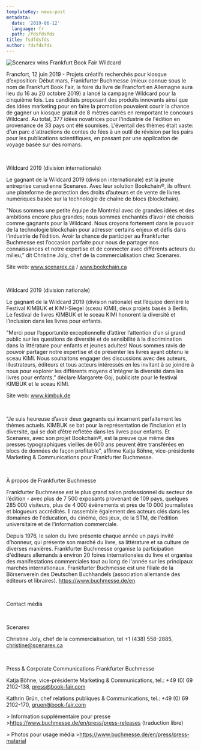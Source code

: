 ```yaml
---
templateKey: news-post
metadata:
  date: '2019-06-12'
  language: fr
  path: /fdsfdsfds
title: fsdfdsfds
author: fdsfdsfds
---
```

<img src="/img/frankfurt-wildcard-scenarex-bookchain.png" alt="Scenarex wins Frankfurt Book Fair Wildcard">

Francfort, 12 juin 2019 - Projets créatifs recherchés pour kiosque d’exposition: Début mars, Frankfurter Buchmesse (mieux connue sous le nom de Frankfurt Book Fair, la foire du livre de Francfort en Allemagne aura lieu du 16 au 20 octobre 2019) a lancé la campagne Wildcard pour la cinquième fois. Les candidats proposant des produits innovants ainsi que des idées marketing pour en faire la promotion pouvaient courir la chance de gagner un kiosque gratuit de 8 mètres carrés en remportant le concours Wildcard. Au total, 377 idées novatrices pour l'industrie de l'édition en provenance de 33 pays ont été soumises. L'éventail des thèmes était vaste: d'un parc d'attractions de contes de fées à un outil de révision par les pairs pour les publications scientifiques, en passant par une application de voyage basée sur des romans.

<br/>

Wildcard 2019 (division internationale)

Le gagnant de la Wildcard 2019 (division internationale) est la jeune entreprise canadienne Scenarex. Avec leur solution Bookchain®, ils offrent une plateforme de protection des droits d’auteurs et de vente de livres numériques basée sur la technologie de chaîne de blocs (blockchain).

"Nous sommes une petite équipe de Montréal avec de grandes idées et des ambitions encore plus grandes; nous sommes enchantés d’avoir été choisis comme gagnants pour la Wildcard. Nous croyons fortement dans le pouvoir de la technologie blockchain pour adresser certains enjeux et défis dans l’industrie de l’édition. Avoir la chance de participer au Frankfurter Buchmesse est l’occasion parfaite pour nous de partager nos connaissances et notre expertise et de connecter avec différents acteurs du milieu,” dit Christine Joly, chef de la commercialisation chez Scenarex.

Site web: www.scenarex.ca / www.bookchain.ca

<br/>

Wildcard 2019 (division nationale)

Le gagnant de la Wildcard 2019 (division nationale) est l’équipe derrière le Festival KIMBUK et KIMI-Siegel (sceau KIMI), deux projets basés à Berlin. Le festival de livres KIMBUK et le sceau KIMI honorent la diversité et l’inclusion dans les livres pour enfants.

"Merci pour l’opportunité exceptionnelle d’attirer l’attention d’un si grand public sur les questions de diversité et de sensibilité à la discrimination dans la littérature pour enfants et jeunes adultes! Nous sommes ravis de pouvoir partager notre expertise et de présenter les livres ayant obtenu le sceau KIMI. Nous souhaitons engager des discussions avec des auteurs, illustrateurs, éditeurs et tous acteurs intéressés en les invitant à se joindre à nous pour explorer les différents moyens d’intégrer la diversité dans les livres pour enfants,” déclare Margarete Goj, publiciste pour le festival KIMBUK et le sceau KIMI.

Site web: www.kimbuk.de

<br/>

"Je suis heureuse d’avoir deux gagnants qui incarnent parfaitement les thèmes actuels. KIMBUK se bat pour la représentation de l’inclusion et la diversité, qui se doit d’être reflétée dans les livres pour enfants. Et Scenarex, avec son projet Bookchain®, est la preuve que même des presses typographiques vieilles de 600 ans peuvent être transférées en blocs de données de façon profitable”, affirme Katja Böhne, vice-présidente Marketing & Communications pour Frankfurter Buchmesse.

<br/>

À propos de Frankfurter Buchmesse

Frankfurter Buchmesse est le plus grand salon professionnel du secteur de l’édition - avec plus de 7 500 exposants provenant de 109 pays, quelques 285 000 visiteurs, plus de 4 000 événements et près de 10 000 journalistes et blogueurs accrédités. Il rassemble également des acteurs clés dans les domaines de l'éducation, du cinéma, des jeux, de la STM, de l'édition universitaire et de l'information commerciale.

Depuis 1976, le salon du livre présente chaque année un pays invité d’honneur, qui présente son marché du livre, sa littérature et sa culture de diverses manières. Frankfurter Buchmesse organise la participation d'éditeurs allemands à environ 20 foires internationales du livre et organise des manifestations commerciales tout au long de l'année sur les principaux marchés internationaux. Frankfurter Buchmesse est une filiale de la Börsenverein des Deutschen Buchhandels (association allemande des éditeurs et libraires). https://www.buchmesse.de/en

<br/>

Contact média

<br/>

Scenarex

Christine Joly, chef de la commercialisation, tel +1 (438) 558-2885, christine@scenarex.ca

<br/>

Press & Corporate Communications Frankfurter Buchmesse

Katja Böhne, vice-présidente Marketing & Communications, tel.: +49 (0) 69 2102-138, press@book-fair.com

Kathrin Grün, chef relations publiques & Communications, tel.: +49 (0) 69 2102-170, gruen@book-fair.com

\> Information supplémentaire pour presse >https://www.buchmesse.de/en/press/press-releases (traduction libre)

\> Photos pour usage média >https://www.buchmesse.de/en/press/press-material
